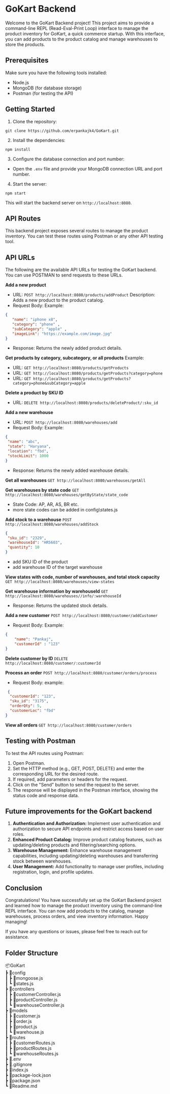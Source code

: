 # GoKart Backend

Welcome to the GoKart Backend project! This project aims to provide a command-line REPL (Read-Eval-Print Loop) interface to manage the product inventory for GoKart, a quick commerce startup. With this interface, you can add products to the product catalog and manage warehouses to store the products.

## Prerequisites

Make sure you have the following tools installed:

- Node.js
- MongoDB (for database storage)
- Postman (for testing the API)

## Getting Started

1. Clone the repository:
```
git clone https://github.com/erpankajk4/GoKart.git
```

2. Install the dependencies:
```
npm install
```

3. Configure the database connection and port number:

- Open the `.env` file and provide your MongoDB connection URL and port number.

4. Start the server:
```
npm start
```
This will start the backend server on `http://localhost:8080`.

## API Routes
This backend project exposes several routes to manage the product inventory. You can test these routes using Postman or any other API testing tool.

## API URLs

The following are the available API URLs for testing the GoKart backend. You can use POSTMAN to send requests to these URLs.

**Add a new product**
- URL: `POST http://localhost:8080/products/addProduct`
Description: Adds a new product to the product catalog.
- Request Body:
Example:
 ```json
{
    "name": "iphone x8",
    "category": "phone" ,
    "subCategory": "apple" ,
    "imageLink": "https://example.com/image.jpg"
}
 ```
- Response: Returns the newly added product details.

**Get products by category, subcategory, or all products**
Example:
- URL: `GET http://localhost:8080/products/getProducts`
- URL: `GET http://localhost:8080/products/getProducts?category=phone`
- URL: `GET http://localhost:8080/products/getProducts?category=phone&subCategory=apple`

**Delete a product by SKU ID**
- URL: `DELETE http://localhost:8080/products/deleteProduct/:sku_id`


**Add a new warehouse**
- URL: `POST http://localhost:8080/warehouses/add`
- Request Body:
Example:
 ```json
 {
  "name": "abc",
  "state": "Haryana",
  "location": "fbd",
  "stockLimit": 1000
}
 ```
- Response: Returns the newly added warehouse details.

**Get all warehouses**
`GET http://localhost:8080/warehouses/getAll`

**Get warehouses by state code**
`GET http://localhost:8080/warehouses/getByState/state_code`
- State Code: AP, AR, AS, BR etc.
- more state codes can be added in config\states.js

**Add stock to a warehouse**
`POST http://localhost:8080/warehouses/addStock`
 ```json
{
  "sku_id": "2329",
  "warehouseId": "HR5603",
  "quantity": 10
}
```
- add SKU ID of the product
- add warehouse ID of the target warehouse

**View states with code, number of warehouses, and total stock capacity**
`GET http://localhost:8080/warehouses/view-states`

**Get warehouse information by warehouseId**
`GET http://localhost:8080/warehouses//info/:warehouseId`
- Response: Returns the updated stock details.


**Add a new customer**
`POST http://localhost:8080/customer/addCustomer`
- Request Body:
Example:
```json
{
    "name": "Pankaj",
    "customerId" : "123"
}
```

**Delete customer by ID**
`DELETE http://localhost:8080/customer/:customerId`

**Process an order**
`POST http://localhost:8080/customer/orders/process`
- Request Body:
example:
``` json
 {
  "customerId": "123",
  "sku_id": "3175",
  "orderQty": 5,
  "customerLoc": "fbd"
}
```

**View all orders**
`GET http://localhost:8080/customer/orders`

## Testing with Postman
To test the API routes using Postman:
1. Open Postman.
2. Set the HTTP method (e.g., GET, POST, DELETE) and enter the corresponding URL  for the desired route.
3. If required, add parameters or headers for the request.
4. Click on the "Send" button to send the request to the server.
5. The response will be displayed in the Postman interface, showing the status code and response data.

## Future improvements for the GoKart backend
1. **Authentication and Authorization:** 
Implement user authentication and authorization to secure API endpoints and restrict access based on user roles.
2. **Enhanced Product Catalog:**
Improve product catalog features, such as updating/deleting products and filtering/searching options.
3. **Warehouse Management:**
 Enhance warehouse management capabilities, including updating/deleting warehouses and transferring stock between warehouses.
4. **User Management:**
 Add functionality to manage user profiles, including registration, login, and profile updates.

## Conclusion
Congratulations! You have successfully set up the GoKart Backend project and learned how to manage the product inventory using the command-line REPL interface. You can now add products to the catalog, manage warehouses, process orders, and view inventory information. Happy managing!

If you have any questions or issues, please feel free to reach out for assistance.

## Folder Structure
📦GoKart</br>
 ┣ 📂config</br>
 ┃ ┣ 📜mongoose.js</br>
 ┃ ┗ 📜states.js</br>
 ┣ 📂controllers</br>
 ┃ ┣ 📜customerController.js</br>
 ┃ ┣ 📜productController.js</br>
 ┃ ┗ 📜warehouseController.js</br>
 ┣ 📂models</br>
 ┃ ┣ 📜customer.js</br>
 ┃ ┣ 📜order.js</br>
 ┃ ┣ 📜product.js</br>
 ┃ ┗ 📜warehouse.js</br>
 ┣ 📂routes</br>
 ┃ ┣ 📜customerRoutes.js</br>
 ┃ ┣ 📜productRoutes.js</br>
 ┃ ┗ 📜warehouseRoutes.js</br>
 ┣ 📜.env</br>
 ┣ 📜.gitignore</br>
 ┣ 📜index.js</br>
 ┣ 📜package-lock.json</br>
 ┣ 📜package.json</br>
 ┗ 📜Readme.md</br>
